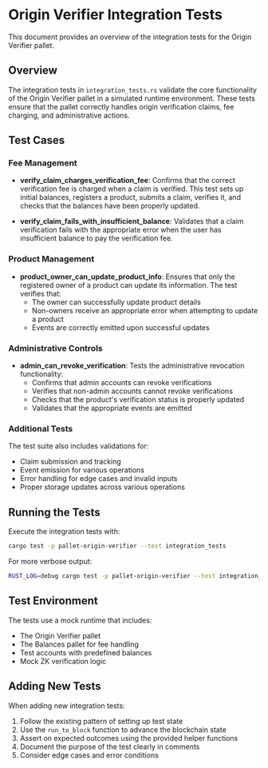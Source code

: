# Origin Verifier Integration Tests

This document provides an overview of the integration tests for the Origin Verifier pallet.

## Overview

The integration tests in `integration_tests.rs` validate the core functionality of the Origin Verifier pallet in a simulated runtime environment. These tests ensure that the pallet correctly handles origin verification claims, fee charging, and administrative actions.

## Test Cases

### Fee Management

- **verify_claim_charges_verification_fee**: Confirms that the correct verification fee is charged when a claim is verified. This test sets up initial balances, registers a product, submits a claim, verifies it, and checks that the balances have been properly updated.

- **verify_claim_fails_with_insufficient_balance**: Validates that a claim verification fails with the appropriate error when the user has insufficient balance to pay the verification fee.

### Product Management

- **product_owner_can_update_product_info**: Ensures that only the registered owner of a product can update its information. The test verifies that:
  - The owner can successfully update product details
  - Non-owners receive an appropriate error when attempting to update a product
  - Events are correctly emitted upon successful updates

### Administrative Controls

- **admin_can_revoke_verification**: Tests the administrative revocation functionality:
  - Confirms that admin accounts can revoke verifications
  - Verifies that non-admin accounts cannot revoke verifications
  - Checks that the product's verification status is properly updated
  - Validates that the appropriate events are emitted

### Additional Tests

The test suite also includes validations for:
- Claim submission and tracking
- Event emission for various operations
- Error handling for edge cases and invalid inputs
- Proper storage updates across various operations

## Running the Tests

Execute the integration tests with:

```bash
cargo test -p pallet-origin-verifier --test integration_tests
```

For more verbose output:

```bash
RUST_LOG=debug cargo test -p pallet-origin-verifier --test integration_tests -- --nocapture
```

## Test Environment

The tests use a mock runtime that includes:
- The Origin Verifier pallet
- The Balances pallet for fee handling
- Test accounts with predefined balances
- Mock ZK verification logic

## Adding New Tests

When adding new integration tests:
1. Follow the existing pattern of setting up test state
2. Use the `run_to_block` function to advance the blockchain state
3. Assert on expected outcomes using the provided helper functions
4. Document the purpose of the test clearly in comments
5. Consider edge cases and error conditions 